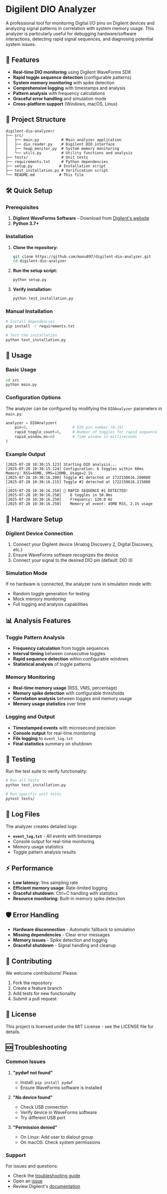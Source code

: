 # Digilent DIO Analyzer

A professional tool for monitoring Digital I/O pins on Digilent devices and analyzing signal patterns in correlation with system memory usage. This analyzer is particularly useful for debugging hardware/software interactions, detecting rapid signal sequences, and diagnosing potential system issues.

## 🚀 Features

- **Real-time DIO monitoring** using Digilent WaveForms SDK
- **Rapid toggle sequence detection** (configurable patterns)
- **System memory monitoring** with spike detection
- **Comprehensive logging** with timestamps and analysis
- **Pattern analysis** with frequency calculations
- **Graceful error handling** and simulation mode
- **Cross-platform support** (Windows, macOS, Linux)

## 📁 Project Structure

```
digilent-dio-analyzer/
├── src/
│   ├── main.py          # Main analyzer application
│   ├── dio_reader.py    # Digilent DIO interface
│   ├── heap_monitor.py  # System memory monitoring
│   └── utils.py         # Utility functions and analysis
├── tests/               # Unit tests
├── requirements.txt     # Python dependencies
├── setup.py            # Installation script
├── test_installation.py # Verification script
└── README.md           # This file
```

## 🛠️ Quick Setup

### Prerequisites
1. **Digilent WaveForms Software** - Download from [Digilent's website](https://digilent.com/reference/software/waveforms/waveforms-3/start)
2. **Python 3.7+**

### Installation

1. **Clone the repository:**
   ```bash
   git clone https://github.com/manu897/digilent-dio-analyzer.git
   cd digilent-dio-analyzer
   ```

2. **Run the setup script:**
   ```bash
   python setup.py
   ```

3. **Verify installation:**
   ```bash
   python test_installation.py
   ```

### Manual Installation

```bash
# Install dependencies
pip install -r requirements.txt

# Test the installation
python test_installation.py
```

## 🎯 Usage

### Basic Usage
```bash
cd src
python main.py
```

### Configuration Options
The analyzer can be configured by modifying the `DIOAnalyzer` parameters in `main.py`:

```python
analyzer = DIOAnalyzer(
    pin=0,                    # DIO pin number (0-15)
    rapid_toggle_count=6,     # Number of toggles for rapid sequence
    rapid_window_ms=60        # Time window in milliseconds
)
```

### Example Output
```
[2025-07-28 10:30:15.123] Starting DIO analysis...
[2025-07-28 10:30:15.124] Configuration: 6 toggles within 60ms
Memory: RSS=45MB, VMS=120MB, Usage=2.1%
[2025-07-28 10:30:16.200] Toggle #1 detected at 1722150616.200000
[2025-07-28 10:30:16.215] Toggle #2 detected at 1722150616.215000
...
[2025-07-28 10:30:16.250] 🚨 RAPID SEQUENCE #1 DETECTED!
[2025-07-28 10:30:16.250]    6 toggles in 50.0ms
[2025-07-28 10:30:16.250]    Frequency: 120.0 Hz
[2025-07-28 10:30:16.250]    Memory at event: 45MB RSS, 2.1% usage
```

## 🔧 Hardware Setup

### Digilent Device Connection
1. Connect your Digilent device (Analog Discovery 2, Digital Discovery, etc.)
2. Ensure WaveForms software recognizes the device
3. Connect your signal to the desired DIO pin (default: DIO 0)

### Simulation Mode
If no hardware is connected, the analyzer runs in simulation mode with:
- Random toggle generation for testing
- Mock memory monitoring
- Full logging and analysis capabilities

## 📊 Analysis Features

### Toggle Pattern Analysis
- **Frequency calculation** from toggle sequences
- **Interval timing** between consecutive toggles
- **Rapid sequence detection** within configurable windows
- **Statistical analysis** of toggle patterns

### Memory Monitoring
- **Real-time memory usage** (RSS, VMS, percentage)
- **Memory spike detection** with configurable thresholds
- **Correlation analysis** between toggles and memory usage
- **Memory usage statistics** over time

### Logging and Output
- **Timestamped events** with microsecond precision
- **Console output** for real-time monitoring
- **File logging** to `event_log.txt`
- **Final statistics** summary on shutdown

## 🧪 Testing

Run the test suite to verify functionality:

```bash
# Run all tests
python test_installation.py

# Run specific unit tests
pytest tests/
```

## 📝 Log Files

The analyzer creates detailed logs:
- **`event_log.txt`** - All events with timestamps
- Console output for real-time monitoring
- Memory usage statistics
- Toggle pattern analysis results

## ⚡ Performance

- **Low latency**: 1ms sampling rate
- **Efficient memory usage**: Rate-limited logging
- **Graceful shutdown**: Ctrl+C handling with statistics
- **Resource monitoring**: Built-in memory spike detection

## 🛡️ Error Handling

- **Hardware disconnection** - Automatic fallback to simulation
- **Missing dependencies** - Clear error messages
- **Memory issues** - Spike detection and logging
- **Graceful shutdown** - Signal handling and cleanup

## 🤝 Contributing

We welcome contributions! Please:

1. Fork the repository
2. Create a feature branch
3. Add tests for new functionality
4. Submit a pull request

## 📄 License

This project is licensed under the MIT License - see the LICENSE file for details.

## 🆘 Troubleshooting

### Common Issues

1. **"pydwf not found"**
   - Install: `pip install pydwf`
   - Ensure WaveForms software is installed

2. **"No device found"**
   - Check USB connection
   - Verify device in WaveForms software
   - Try different USB port

3. **"Permission denied"**
   - On Linux: Add user to dialout group
   - On macOS: Check system permissions

### Support

For issues and questions:
- Check the [troubleshooting guide](https://github.com/manu897/digilent-dio-analyzer/wiki)
- Open an [issue](https://github.com/manu897/digilent-dio-analyzer/issues)
- Review Digilent's [documentation](https://digilent.com/reference/software/waveforms/waveforms-3/start)